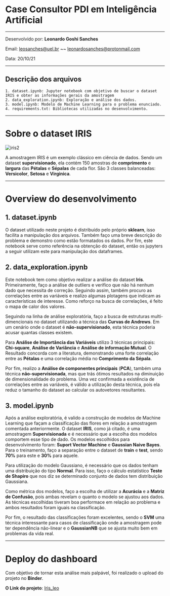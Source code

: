 # Case Consultor PDI em Inteligência Artificial
- - - 
Desenvolvido por: **Leonardo Goshi Sanches** 

Email: leosanches@uel.br ~~ leonardosanches@protonmail.com

Data: 20/10/21
- - -

## Descrição dos arquivos
    1. dataset.ipynb: Jupyter notebook com objetivo de buscar o dataset IRIS e obter as informações gerais da amostragem
    2. data_exploration.ipynb: Exploração e análise dos dados.
    3. model.ipynb: Modelo de Machine Learning para o problema enunciado.
    4. requirements.txt: Bibliotecas utilizadas no desenvolvimento.
- - - 
# Sobre o dataset IRIS
![iris2](https://s3.amazonaws.com/assets.datacamp.com/blog_assets/Machine+Learning+R/iris-machinelearning.png)

A amostragem IRIS é um exemplo clássico em ciência de dados. Sendo um dataset **supervisionado**, ela contém 150 amostras de **comprimento** e **largura** das **Pétalas** e **Sépalas** de cada flor. São 3 classes balanceadas: **Versicolor**, **Setosa** e **Virginica**.

- - -
# Overview do desenvolvimento

## 1. dataset.ipynb

O dataset utilizado neste projeto é distribuído pelo próprio **sklearn**, isso facilita a manipulação dos arquivos. Também faço uma breve descrição do problema e demonstro como estão formatados os dados. Por fim, este notebook serve como referência na obtenção do dataset, então os jupyters a seguir utilizam este para manipulação dos dataframes.

## 2. data_exploration.ipynb

Este notebook tem como objetivo realizar a análise do dataset **Iris**. Primeiramente, faço a análise de outliers e verifico que não há nenhum dado que necessita de correção. Seguindo assim, também procuro as correlações entre as variáveis e realizo algumas plotagens que indicam as características de interesse. Como reforço na busca de correlações, é feito o mapa de calor dos valores.

Seguindo na linha de análise exploratória, faço a busca de estruturas multi-dimencionais no dataset utilizando a técnica das **Curvas de Andrews**. Em um cenário onde o dataset é **não-supervisionado**, esta técnica poderia acusar quantas classes existem.

Para **Análise de Importância das Variáveis** utilizo 3 técnicas principais: **Chi-square**, **Análise de Variância** e **Análise de informação Mutual**. O Resultado concorda com a literatura, demonstrando uma forte correlação entre as **Pétalas** e uma correlação média no **Comprimento da Sépala**.

Por fim, realizo a **Análise de componentes principais** (**PCA**), também uma técnica **não-supervisionada**, mas que trás ótimos resultados na diminuição de dimensionalidade do problema. Uma vez confirmada a existềncia de correlações entre as variáveis, é válido a utilização desta técnica, pois ela reduz o tamanho do dataset ao calcular os autovetores resultantes. 

## 3. model.ipynb

Após a análise exploratória, é valido a construção de modelos de Machine Learning que façam a classificação das flores em relação a amostragem comentada anteriormente. O dataset **IRIS**, como já citado, é uma amostragem **Supervisionada** e é necessário que a escolha dos modelos comportem esse tipo de dado. Os modelos escolhidos para desenvolvimento foram: **Suport Vector Machine** e **Gaussian Naive Bayes**. Para o treinamento, faço a separação entre o dataset de **train** e **test**, sendo **70%** para este e **30%** para aquele.

Para utilização do modelo Gaussiano, é necessário que os dados tenham uma distribuição do tipo **Normal**. Para isso, faço o cálculo estatístico **Teste de Shapiro** que nos diz se determinado conjunto de dados tem distribuição Gaussiana.

Como métrica dos modelos, faço a escolha de utilizar a **Acurácia** e a **Matriz de Confusão**, pois ambas revelam o quanto o modelo se ajustou aos dados. As técnicas escolhidas tiveram boa performace em relação ao problema e ambos resultados foram iguais na classificação. 

Por fim, o resultado das classificações foram excelentes, sendo o **SVM** uma técnica interessante para casos de classificação onde a amostragem pode ter dependência não-linear e o **GaussianNB** que se ajusta muito bem em problemas da vida real.

- - -

# Deploy do dashboard

Com objetivo de tornar esta análise mais palpável, foi realizado o upload do projeto no **Binder**.

**O Link do projeto**: [Iris_leo](https://mybinder.org/v2/gh/LeleoSanches/Consultor_PDI_Leonardo/HEAD)

